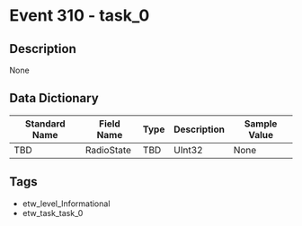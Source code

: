 # Event 310 - task_0

## Description
None

## Data Dictionary
|Standard Name|Field Name|Type|Description|Sample Value|
|---|---|---|---|---|
|TBD|RadioState|TBD|UInt32|None|None|

## Tags
* etw_level_Informational
* etw_task_task_0